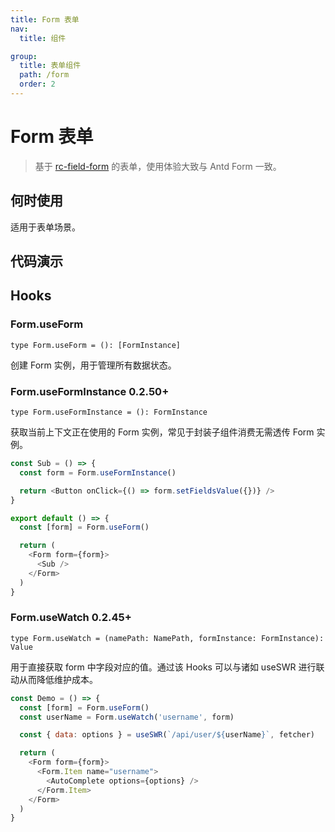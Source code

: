 ```yaml
---
title: Form 表单
nav:
  title: 组件

group:
  title: 表单组件
  path: /form
  order: 2
---
```


# Form 表单

> 基于 [rc-field-form](https://github.com/react-component/field-form) 的表单，使用体验大致与 Antd Form 一致。

## 何时使用

适用于表单场景。

## 代码演示

<code src="./__fixtures__/base.tsx"></code>

<code src="./__fixtures__/ref.tsx"></code>

<code src="./__fixtures__/context.tsx"></code>

<code src="./__fixtures__/deps.tsx"></code>

<code src="./__fixtures__/list.tsx"></code>

<code src="./__fixtures__/use-form-instance.tsx"></code>

## Hooks

### Form.useForm

`type Form.useForm = (): [FormInstance]`

创建 Form 实例，用于管理所有数据状态。

### Form.useFormInstance <Badge>0.2.50+</Badge>

`type Form.useFormInstance = (): FormInstance`

获取当前上下文正在使用的 Form 实例，常见于封装子组件消费无需透传 Form 实例。

```js | pure
const Sub = () => {
  const form = Form.useFormInstance()

  return <Button onClick={() => form.setFieldsValue({})} />
}

export default () => {
  const [form] = Form.useForm()

  return (
    <Form form={form}>
      <Sub />
    </Form>
  )
}
```

### Form.useWatch <Badge>0.2.45+</Badge>

`type Form.useWatch = (namePath: NamePath, formInstance: FormInstance): Value`

用于直接获取 form 中字段对应的值。通过该 Hooks 可以与诸如 useSWR 进行联动从而降低维护成本。

```js | pure
const Demo = () => {
  const [form] = Form.useForm()
  const userName = Form.useWatch('username', form)

  const { data: options } = useSWR(`/api/user/${userName}`, fetcher)

  return (
    <Form form={form}>
      <Form.Item name="username">
        <AutoComplete options={options} />
      </Form.Item>
    </Form>
  )
}
```
